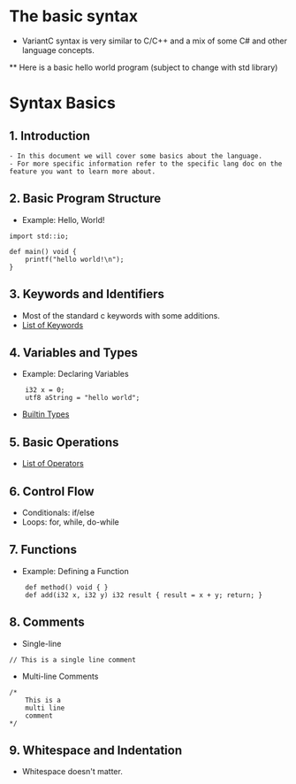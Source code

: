 # The basic syntax

* VariantC syntax is very similar to C/C++ and a mix of some C# and other language concepts.

** Here is a basic hello world program (subject to change with std library)


# Syntax Basics

## 1. Introduction
    - In this document we will cover some basics about the language.
    - For more specific information refer to the specific lang doc on the feature you want to learn more about.

## 2. Basic Program Structure
   - Example: Hello, World!
```
import std::io;

def main() void {
    printf("hello world!\n");
}
```

## 3. Keywords and Identifiers
   - Most of the standard c keywords with some additions.
   - [List of Keywords](../keywords.md)


## 4. Variables and Types
   - Example: Declaring Variables
```
    i32 x = 0;
    utf8 aString = "hello world";
```
   - [Builtin Types](../types.md)

## 5. Basic Operations
   - [List of Operators](../operators.md)

## 6. Control Flow
   - Conditionals: if/else
   - Loops: for, while, do-while

## 7. Functions
   - Example: Defining a Function
```
    def method() void { }
    def add(i32 x, i32 y) i32 result { result = x + y; return; }
```
## 8. Comments
   - Single-line
```
// This is a single line comment
```
   - Multi-line Comments
```
/*
    This is a
    multi line
    comment
*/
```

## 9. Whitespace and Indentation
   - Whitespace doesn't matter.